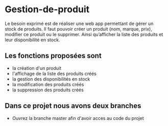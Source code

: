 # Gestion-de-produit
Le besoin exprimé est de réaliser une web app permettant de gérer un stock de produits. Il faut pouvoir créer un produit (nom, marque, prix), modifier ce produit ou le supprimer. Ainsi qu’afficher la liste des produits et leur disponibilité en stock.

## Les fonctions proposées sont
- la création d'un produit
- l'affichage de la liste des produits créés
- la gestion des disponibilités en stock
- la modification des produits créés
- la suppression des produits créés

## Dans ce projet nous avons deux branches
- Ouvrez la branche master afin d'avoir acces au code du projet
